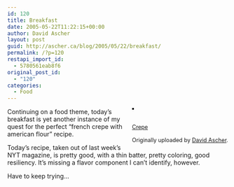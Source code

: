 ```yaml
---
id: 120
title: Breakfast
date: 2005-05-22T11:22:15+00:00
author: David Ascher
layout: post
guid: http://ascher.ca/blog/2005/05/22/breakfast/
permalink: /?p=120
restapi_import_id:
  - 5780561eab8f6
original_post_id:
  - "120"
categories:
  - Food
---
```

<div style="float:right;margin-left:10px;margin-bottom:10px;">
  <a href="http://www.flickr.com/photos/davidascher/15109589/" title="photo sharing"><img src="http://photos9.flickr.com/15109589_7b24168150_m.jpg" alt="" style="border:solid 2px #000000;" /></a><br /> <br /> <span style="font-size:.9em;margin-top:0;"><br /> <a href="http://www.flickr.com/photos/davidascher/15109589/">Crepe</a><br /> <br /> Originally uploaded by <a href="http://www.flickr.com/people/davidascher/">David Ascher</a>.<br /> </span>
</div>

Continuing on a food theme, today&#8217;s breakfast is yet another instance of my quest for the perfect &#8220;french crepe with american flour&#8221; recipe.

Today&#8217;s recipe, taken out of last week&#8217;s NYT magazine, is pretty good, with a thin batter, pretty coloring, good resiliency. It&#8217;s missing a flavor component I can&#8217;t identify, however.

Have to keep trying&#8230;